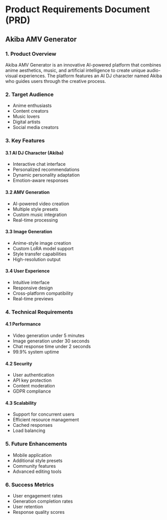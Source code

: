 # Product Requirements Document (PRD)
## Akiba AMV Generator

### 1. Product Overview
Akiba AMV Generator is an innovative AI-powered platform that combines anime aesthetics, music, and artificial intelligence to create unique audio-visual experiences. The platform features an AI DJ character named Akiba who guides users through the creative process.

### 2. Target Audience
- Anime enthusiasts
- Content creators
- Music lovers
- Digital artists
- Social media creators

### 3. Key Features

#### 3.1 AI DJ Character (Akiba)
- Interactive chat interface
- Personalized recommendations
- Dynamic personality adaptation
- Emotion-aware responses

#### 3.2 AMV Generation
- AI-powered video creation
- Multiple style presets
- Custom music integration
- Real-time processing

#### 3.3 Image Generation
- Anime-style image creation
- Custom LoRA model support
- Style transfer capabilities
- High-resolution output

#### 3.4 User Experience
- Intuitive interface
- Responsive design
- Cross-platform compatibility
- Real-time previews

### 4. Technical Requirements

#### 4.1 Performance
- Video generation under 5 minutes
- Image generation under 30 seconds
- Chat response time under 2 seconds
- 99.9% system uptime

#### 4.2 Security
- User authentication
- API key protection
- Content moderation
- GDPR compliance

#### 4.3 Scalability
- Support for concurrent users
- Efficient resource management
- Cached responses
- Load balancing

### 5. Future Enhancements
- Mobile application
- Additional style presets
- Community features
- Advanced editing tools

### 6. Success Metrics
- User engagement rates
- Generation completion rates
- User retention
- Response quality scores
